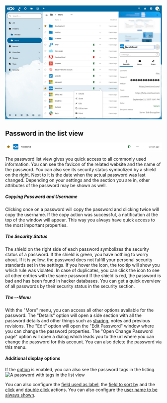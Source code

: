 ![The main section with password details visible](_files/password-details.png)

## Password in the list view
![A single password as displayed in the list view](_files/password-single.png)

The password list view gives you quick access to all commonly used information.
You can see the favicon of the related website and the name of the password.
You can also see its security status symbolized by a shield on the right.
Next to it is the date when the actual password was last changed.
Depending on your settings and the section you are in, other attributes of the password may be shown as well.

##### Copying Password and Username
Clicking once on a password will copy the password and clicking twice will copy the username.
If the copy action was successful, a notification at the top of the window will appear.
This way you always have quick access to the most important properties.

##### The Security Status
The shield on the right side of each password symbolizes the security status of a password.
If the shield is green, you have nothing to worry about.
If it is yellow, the password does not fulfill your personal security standards set in the settings.
If you hover the icon, the tooltip will show you which rule was violated.
In case of duplicates, you can click the icon to see all other entries with the same password 
If the shield is red, the password is bad and has been found in hacker databases.
You can get a quick overview of all passwords by their security status in the security section.

##### The `⋯`-Menu
With the "More" menu, you can access all other options available for the password.
The "Details" option will open a side section with all the password details and other things such as [sharing](./Passwords/Sharing-Passwords), notes and previous revisions.
The "Edit" option will open the "Edit Password" window where you can change the password properties.
The "Open Change Password page" option will open a dialog which leads you to the url where you can change the password for this account.
You can also delete the password via this menu.

#### Additional display options
If the [option](./Settings#show-tags-in-the-list-view) is enabled, you can also see the password tags in the listing.
![A password with tags in the list view](_files/tags-hover.gif)

You can also configure the [field used as label](./Settings#set-title-from), the [field to sort by](./Settings#sort-by-advanced) and the [click](./Settings#single-click-action-advanced) and [double click](./Settings#double-click-action-advanced) actions.
You can also configure the [user name to be always shown](./Settings#show-username-in-list-view-advanced).